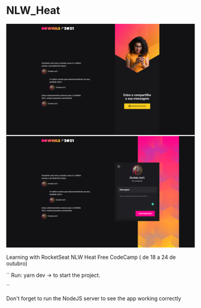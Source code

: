 # NLW_Heat

<img src="_static/ScreenShot1.png" alt="NLW Heat - ScreenShot1" />
<img src="_static/ScreenShot2.png" alt="NLW Heat - ScreenShot2" />

 Learning with RocketSeat NLW Heat Free CodeCamp ( de 18 a 24
de outubro)

``
Run: yarn dev -> to start the project.

``

Don't forget to run the NodeJS server to see the app working correctly
